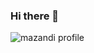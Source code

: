 ### Hi there 👋

![mazandi profile](http://mazandi.herokuapp.com/api?handle={sngmng}&theme=warm)


<!--
**sngmng6506/sngmng6506** is a ✨ _special_ ✨ repository because its `README.md` (this file) appears on your GitHub profile.

Here are some ideas to get you started:

